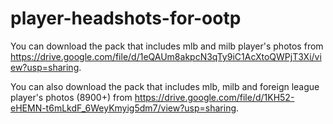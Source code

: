 # player-headshots-for-ootp
You can download the pack that includes mlb and milb player's photos from  https://drive.google.com/file/d/1eQAUm8akpcN3qTy9iC1AcXtoQWPjT3Xi/view?usp=sharing.

You can also download the pack that includes mlb, milb and foreign league player's photos (8900+) from https://drive.google.com/file/d/1KH52-eHEMN-t6mLkdF_6WeyKmyig5dm7/view?usp=sharing.
